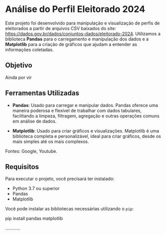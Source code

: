 # Análise do Perfil Eleitorado 2024

Este projeto foi desenvolvido para manipulação e visualização de perfis de eleitorados a partir de arquivos CSV baixados do site: https://dados.gov.br/dados/conjuntos-dados/eleitorado-2024. Utilizamos a biblioteca **Pandas** para o carregamento e manipulação dos dados e a **Matplotlib** para a criação de gráficos que ajudam a entender as informações coletadas.

## Objetivo

Ainda por vir

## Ferramentas Utilizadas

- **Pandas**: Usado para carregar e manipular dados. Pandas oferece uma maneira poderosa e flexível de trabalhar com dados tabulares, facilitando a limpeza, filtragem, agregação e outras operações comuns em análise de dados.
    
- **Matplotlib**: Usado para criar gráficos e visualizações. Matplotlib é uma biblioteca completa e personalizável, ideal para criar gráficos, desde os mais simples até os mais complexos.
    

Fontes: Google, Youtube.
## Requisitos

Para executar o projeto, você precisará ter instalado:

- Python 3.7 ou superior
- Pandas
- Matplotlib

Você pode instalar as bibliotecas necessárias utilizando o `pip`:

pip install pandas matplotlib


............
